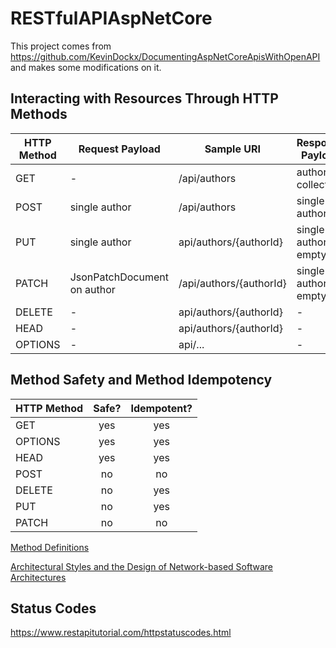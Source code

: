 # RESTfulAPIAspNetCore

This project comes from https://github.com/KevinDockx/DocumentingAspNetCoreApisWithOpenAPI and makes some modifications on it.

## Interacting with Resources Through HTTP Methods

| HTTP Method | Request Payload | Sample URI | Response Payload |
| ----------- | --------------- | ---------- | ---------------- |
| GET         | -               | /api/authors | author collection |
| POST        | single author   | /api/authors | single author  |
| PUT         | single author   | api/authors/{authorId} | single author or empty |
| PATCH       | JsonPatchDocument on author | /api/authors/{authorId} | single author or empty |
| DELETE      | -               | api/authors/{authorId} | - |
| HEAD        | -               | api/authors/{authorId} | - |
| OPTIONS     | -               | api/...                | - |

## Method Safety and Method Idempotency


| HTTP Method | Safe? | Idempotent? |
| ----------- | :---: | :---------: |
| GET         |  yes  |   yes   |
| OPTIONS     |  yes  |   yes   |
| HEAD        |  yes  |   yes   |
| POST        |  no   |   no    |
| DELETE      |  no   |   yes   |
| PUT         |  no   |   yes   |
| PATCH       |  no   |   no    |

[Method Definitions](https://www.w3.org/Protocols/rfc2616/rfc2616-sec9.html)

[Architectural Styles and
the Design of Network-based Software Architectures](https://www.ics.uci.edu/~fielding/pubs/dissertation/top.htm)


## Status Codes

https://www.restapitutorial.com/httpstatuscodes.html
